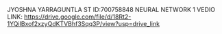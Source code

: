 JYOSHNA YARRAGUNTLA
ST ID:700758848
NEURAL NETWORK 1
VEDIO LINK: https://drive.google.com/file/d/18Rt2-1YQiIBxof2xzyQdKTVBhf3Sqq3P/view?usp=drive_link
